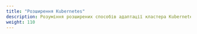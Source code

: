 ```yaml
---
title: "Розширення Kubernetes"
description: Розуміння розширених способів адаптації кластера Kubernetes до потреб вашого робочого середовища.
weight: 110
---
```

